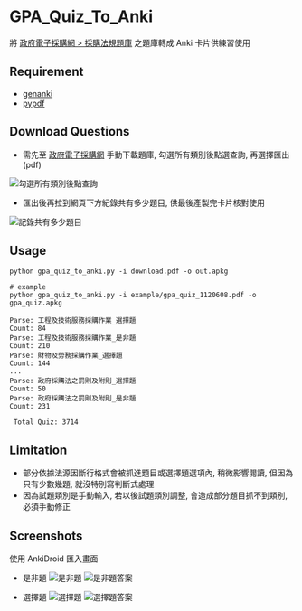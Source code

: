 # GPA_Quiz_To_Anki

將 [政府電子採購網 > 採購法規題庫](https://web.pcc.gov.tw/psms/plrtqdm/questionPublic/indexReadQuestion) 之題庫轉成 Anki 卡片供練習使用

## Requirement
- [genanki](https://github.com/kerrickstaley/genanki)
- [pypdf](https://github.com/py-pdf/pypdf)

## Download Questions

- 需先至 [政府電子採購網](https://web.pcc.gov.tw/psms/plrtqdm/questionPublic/indexReadQuestion) 手動下載題庫, 勾選所有類別後點選查詢, 再選擇匯出(pdf)

![勾選所有類別後點查詢](./screenshots/SearchQuiz.png "勾選所有類別後點選查詢")

- 匯出後再拉到網頁下方紀錄共有多少題目, 供最後產製完卡片核對使用

![記錄共有多少題目](./screenshots/TotalQuiz.png "記錄共有多少題目")

## Usage

```
python gpa_quiz_to_anki.py -i download.pdf -o out.apkg

# example
python gpa_quiz_to_anki.py -i example/gpa_quiz_1120608.pdf -o gpa_quiz.apkg

Parse: 工程及技術服務採購作業_選擇題
Count: 84
Parse: 工程及技術服務採購作業_是非題
Count: 210
Parse: 財物及勞務採購作業_選擇題
Count: 144
...
Parse: 政府採購法之罰則及附則_選擇題
Count: 50
Parse: 政府採購法之罰則及附則_是非題
Count: 231

 Total Quiz: 3714
```

## Limitation
- 部分依據法源因斷行格式會被抓進題目或選擇題選項內, 稍微影響閱讀, 但因為只有少數幾題, 就沒特別寫判斷式處理
- 因為試題類別是手動輸入, 若以後試題類別調整, 會造成部分題目抓不到類別, 必須手動修正

## Screenshots
使用 AnkiDroid 匯入畫面
- 是非題
![是非題](./screenshots/AnkiDroid_yesno.jpg "是非題")
![是非題答案](./screenshots/AnkiDroid_yesno_ans.jpg "是非題答案")

- 選擇題
![選擇題](./screenshots/AnkiDroid_choice.jpg "選擇題")
![選擇題答案](./screenshots/AnkiDroid_choice_ans.jpg "選擇題答案")

